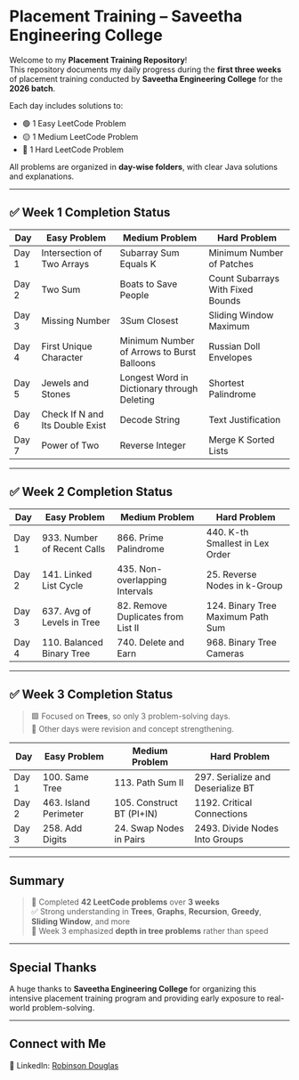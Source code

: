 # Placement Training – Saveetha Engineering College

Welcome to my **Placement Training Repository**!  
This repository documents my daily progress during the **first three weeks** of placement training conducted by **Saveetha Engineering College** for the **2026 batch**.

Each day includes solutions to:

* 🟢 1 Easy LeetCode Problem  
* 🟡 1 Medium LeetCode Problem  
* 🔴 1 Hard LeetCode Problem

All problems are organized in **day-wise folders**, with clear Java solutions and explanations.

---

## ✅ Week 1 Completion Status

| Day   | Easy Problem                    | Medium Problem                              | Hard Problem                      |
| ----- | ------------------------------- | ------------------------------------------- | --------------------------------- |
| Day 1 | Intersection of Two Arrays      | Subarray Sum Equals K                       | Minimum Number of Patches         |
| Day 2 | Two Sum                         | Boats to Save People                        | Count Subarrays With Fixed Bounds |
| Day 3 | Missing Number                  | 3Sum Closest                                | Sliding Window Maximum            |
| Day 4 | First Unique Character          | Minimum Number of Arrows to Burst Balloons  | Russian Doll Envelopes            |
| Day 5 | Jewels and Stones               | Longest Word in Dictionary through Deleting | Shortest Palindrome               |
| Day 6 | Check If N and Its Double Exist | Decode String                               | Text Justification                |
| Day 7 | Power of Two                    | Reverse Integer                             | Merge K Sorted Lists              |

---

## ✅ Week 2 Completion Status

| Day   | Easy Problem                | Medium Problem                     | Hard Problem                      |
| ----- | --------------------------- | ---------------------------------- | --------------------------------- |
| Day 1 | 933. Number of Recent Calls | 866. Prime Palindrome              | 440. K-th Smallest in Lex Order   |
| Day 2 | 141. Linked List Cycle      | 435. Non-overlapping Intervals     | 25. Reverse Nodes in k-Group      |
| Day 3 | 637. Avg of Levels in Tree  | 82. Remove Duplicates from List II | 124. Binary Tree Maximum Path Sum |
| Day 4 | 110. Balanced Binary Tree   | 740. Delete and Earn               | 968. Binary Tree Cameras          |

---

## ✅ Week 3 Completion Status

> 🟩 Focused on **Trees**, so only 3 problem-solving days.  
> 🔁 Other days were revision and concept strengthening.

| Day   | Easy Problem          | Medium Problem           | Hard Problem                      |
| ----- | --------------------- | ------------------------ | --------------------------------- |
| Day 1 | 100. Same Tree        | 113. Path Sum II         | 297. Serialize and Deserialize BT |
| Day 2 | 463. Island Perimeter | 105. Construct BT (PI+IN) | 1192. Critical Connections        |
| Day 3 | 258. Add Digits       | 24. Swap Nodes in Pairs  | 2493. Divide Nodes Into Groups    |

---

## Summary

> 🏁 Completed **42 LeetCode problems** over **3 weeks**  
> ✅ Strong understanding in **Trees**, **Graphs**, **Recursion**, **Greedy**, **Sliding Window**, and more  
> 🔄 Week 3 emphasized **depth in tree problems** rather than speed

---

## Special Thanks

A huge thanks to **Saveetha Engineering College** for organizing this intensive placement training program and providing early exposure to real-world problem-solving.

---

## Connect with Me

📌 LinkedIn: [Robinson Douglas](https://www.linkedin.com/in/robinson02072004/)
